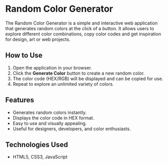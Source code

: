 # Random Color Generator 

The Random Color Generator is a simple and interactive web application that generates random colors at the click of a button. It allows users to explore different color combinations, copy color codes and get inspiration for design, art or web projects.

## How to Use
1. Open the application in your browser.  
2. Click the **Generate Color** button to create a new random color.  
3. The color code (HEX/RGB) will be displayed and can be copied for use.  
4. Repeat to explore an unlimited variety of colors.

## Features
- Generates random colors instantly.
- Displays the color code in HEX format.
- Easy to use and visually appealing.
- Useful for designers, developers, and color enthusiasts.

## Technologies Used
- HTML5, CSS3, JavaScript
